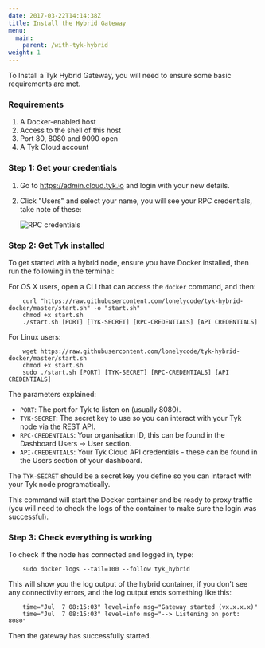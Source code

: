```yaml
---
date: 2017-03-22T14:14:38Z
title: Install the Hybrid Gateway
menu:
  main:
    parent: /with-tyk-hybrid
weight: 1
---
```


To Install a Tyk Hybrid Gateway, you will need to ensure some basic requirements are met.

### Requirements

1.  A Docker-enabled host
2.  Access to the shell of this host
3.  Port 80, 8080 and 9090 open
4.  A Tyk Cloud account

### Step 1: Get your credentials

1.  Go to <https://admin.cloud.tyk.io> and login with your new details.
2.  Click "Users" and select your name, you will see your RPC credentials, take note of these:
    
    ![RPC credentials][1]

### Step 2: Get Tyk installed

To get started with a hybrid node, ensure you have Docker installed, then run the following in the terminal:

For OS X users, open a CLI that can access the `docker` command, and then:
```
    curl "https://raw.githubusercontent.com/lonelycode/tyk-hybrid-docker/master/start.sh" -o "start.sh"
    chmod +x start.sh
    ./start.sh [PORT] [TYK-SECRET] [RPC-CREDENTIALS] [API CREDENTIALS]
```

For Linux users:
```
    wget https://raw.githubusercontent.com/lonelycode/tyk-hybrid-docker/master/start.sh
    chmod +x start.sh
    sudo ./start.sh [PORT] [TYK-SECRET] [RPC-CREDENTIALS] [API CREDENTIALS]
``` 

The parameters explained:

*   `PORT`: The port for Tyk to listen on (usually 8080).
*   `TYK-SECRET`: The secret key to use so you can interact with your Tyk node via the REST API.
*   `RPC-CREDENTIALS`: Your organisation ID, this can be found in the Dashboard Users -> User section.
*   `API-CREDENTIALS`: Your Tyk Cloud API credentials - these can be found in the Users section of your dashboard.

The `TYK-SECRET` should be a secret key you define so you can interact with your Tyk node programatically.

This command will start the Docker container and be ready to proxy traffic (you will need to check the logs of the container to make sure the login was successful).

### Step 3: Check everything is working

To check if the node has connected and logged in, type:
```
    sudo docker logs --tail=100 --follow tyk_hybrid
``` 

This will show you the log output of the hybrid container, if you don't see any connectivity errors, and the log output ends something like this:
```
    time="Jul  7 08:15:03" level=info msg="Gateway started (vx.x.x.x)"
    time="Jul  7 08:15:03" level=info msg="--> Listening on port: 8080"
``` 

Then the gateway has successfully started.

 [1]: /img/dashboard/system-management/userCredentials.png